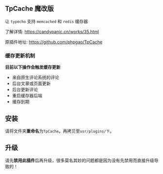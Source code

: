 ## TpCache 魔改版

让 `typecho` 支持 `memcached` 和 `redis` 缓存器

了解详情: https://candypanic.cn/works/35.html

原插件地址: https://github.com/phpgao/TpCache

### 缓存更新机制

**目前以下操作会触发缓存更新**

- 来自原生评论系统的评论
- 后台文章或页面更新
- 后台更新评论
- 重启缓存器后端
- 缓存到期

## 安装

请将文件夹**重命名**为`TpCache`。再拷贝至`usr/plugins/下`。

## 升级

请先**禁用此插件**后再升级，很多莫名其妙的问题都是因为没有先禁用而直接升级导致的！
